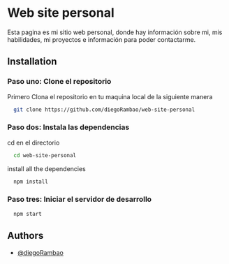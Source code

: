 
# Web site personal

Esta pagina es mi sitio web personal, donde hay información sobre mi, mis habilidades, mi proyectos e información para poder contactarme.


## Installation 

### Paso uno: Clone el repositorio

Primero Clona el repositorio en tu maquina local de la siguiente manera

```bash 
  git clone https://github.com/diegoRambao/web-site-personal
```

### Paso dos: Instala las dependencias

cd en el directorio

```bash 
  cd web-site-personal
```

install all the dependencies

```bash 
  npm install
```

### Paso tres: Iniciar el servidor de desarrollo

```bash 
  npm start
```
    
## Authors

- [@diegoRambao](https://www.github.com/diegoRambao)

  